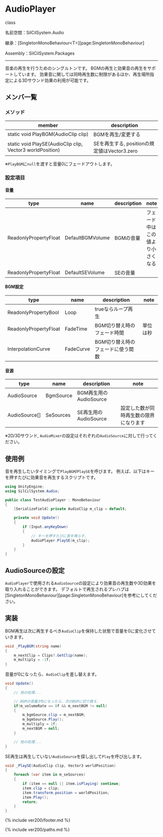 # AudioPlayer

class

名前空間：SilCilSystem.Audio

継承：[SingletonMonoBehaviour\<T>][page:SingletonMonoBehaviour]

Assembly：SilCilSystem.Packages

---

音楽の再生を行うためのシングルトンです。
BGMの再生と効果音の再生をサポートしています。
効果音に関しては同時再生数に制限があるほか、再生場所指定による3Dサウンド効果の利用が可能です。

## メンバ一覧

### メソッド

|member|description|
|-|-|
|static void PlayBGM(AudioClip clip)|BGMを再生/変更する|
|static void PlaySE(AudioClip clip, Vector3 worldPosition)|SEを再生する, positionの規定値はVector3.zero|

※`PlayBGM`に`null`を渡すと音量0にフェードアウトします。

### 設定項目

#### 音量

|type|name|description|note|
|-|-|-|-|
|ReadonlyPropertyFloat|DefaultBGMVolume|BGMの音量|フェード中はこの値より小さくなる|
|ReadonlyPropertyFloat|DefaultSEVolume|SEの音量||

#### BGM設定

|type|name|description|note|
|-|-|-|-|
|ReadonlyPropertyBool|Loop|trueならループ再生||
|ReadonlyPropertyFloat|FadeTime|BGM切り替え時のフェード時間|単位は秒|
|InterpolationCurve|FadeCurve|BGM切り替え時のフェードに使う関数||

#### 音源

|type|name|description|note|
|-|-|-|-|
|AudioSource|BgmSource|BGM再生用のAudioSource||
|AudioSource[]|SeSources|SE再生用のAudioSource|設定した数が同時再生数の限界になります|

※2D/3Dサウンド, `AudioMixer`の設定はそれぞれの`AudioSource`に対して行ってください。

## 使用例

音を再生したいタイミングで`PlayBGM`/`PlaySE`を呼びます。
例えば、以下はキーを押すたびに効果音を再生するスクリプトです。

```cs
using UnityEngine;
using SilCilSystem.Audio;

public class TestAudioPlayer : MonoBehaviour
{
    [SerializeField] private AudioClip m_clip = default;

    private void Update()
    {
        if (Input.anyKeyDown)
        {
            // キーを押すたびに音を鳴らす.
            AudioPlayer.PlaySE(m_clip);
        }
    }
}
```

## AudioSourceの設定

`AudioPlayer`で使用される`AudioSource`の設定により効果音の再生数や3D効果を取り入れることができます。
デフォルトで再生されるプレハブは[SingletonMonoBehaviour][page:SingletonMonoBehaviour]を参考にしてください。

## 実装

BGM再生は次に再生するべき`AudioClip`を保持した状態で音量を0に変化させていきます。

```cs
void _PlayBGM(string name)
{
    m_nextClip = Clips?.GetClip(name);
    m_multiply = -1f;
}
```

音量が0になったら、`AudioClip`を差し替えます。

```cs
void Update()
{
    // 他の処理...

    // BGMの音量が0になったら、次のBGMに切り替え.
    if(m_volumeRate == 0f && m_nextBGM != null)
    {
        m_bgmSource.clip = m_nextBGM;
        m_bgmSource.Play();
        m_multiply = 1f;
        m_nextBGM = null;
    }

    // 他の処理...
}
```

SE再生は再生していない`AudioSource`を探し出して`Play`を呼び出します。

```cs
void _PlaySE(AudioClip clip, Vector3 worldPosition)
{
    foreach (var item in m_seSources)
    {
        if (item == null || item.isPlaying) continue;
        item.clip = clip;
        item.transform.position = worldPosition;
        item.Play();
        return;
    }
}
```

<!--- footer --->

{% include ver200/footer.md %}

<!--- 参照 --->

{% include ver200/paths.md %}

